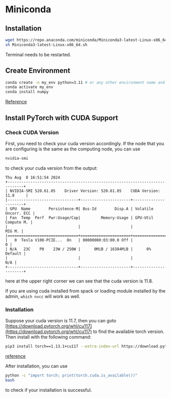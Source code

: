 # Miniconda
## Installation
```bash
wget https://repo.anaconda.com/miniconda/Miniconda3-latest-Linux-x86_64.sh
sh Miniconda3-latest-Linux-x86_64.sh
```
Terminal needs to be restarted.

## Create Environment
```bash
conda create -n my_env python=3.11 # or any other environment name and python version you need
conda activate my_env
conda install numpy
```
[Reference](https://conda.io/projects/conda/en/latest/user-guide/tasks/manage-environments.html)

## Install PyTorch with CUDA Support
### Check CUDA Version
First, you need to check your cuda version accordingly.
If the node that you are configuring is the same as the computing node, you can use
```bash
nvidia-smi
```
to check your cuda version from the output:
```
Thu Aug  8 16:51:54 2024       
+-----------------------------------------------------------------------------+
| NVIDIA-SMI 520.61.05    Driver Version: 520.61.05    CUDA Version: 11.8     |
|-------------------------------+----------------------+----------------------+
| GPU  Name        Persistence-M| Bus-Id        Disp.A | Volatile Uncorr. ECC |
| Fan  Temp  Perf  Pwr:Usage/Cap|         Memory-Usage | GPU-Util  Compute M. |
|                               |                      |               MIG M. |
|===============================+======================+======================|
|   0  Tesla V100-PCIE...  On   | 00000000:03:00.0 Off |                    0 |
| N/A   23C    P0    23W / 250W |      0MiB / 16384MiB |      0%      Default |
|                               |                      |                  N/A |
+-------------------------------+----------------------+----------------------+
```
here at the upper right corner we can see that the cuda version is 11.8.

If you are using cuda installed from spack or loading module installed by the admin, `which nvcc` will work as well.

### Installation
Suppose your cuda version is 11.7, then you can goto [https://download.pytorch.org/whl/cu117](https://download.pytorch.org/whl/cu117) to find the available torch version.
Then install with the following command:
```bash
pip3 install torch==1.13.1+cu117 --extra-index-url https://download.pytorch.org/whl/cu117 --no-cache-dir
```
[reference](https://stackoverflow.com/questions/70340812/how-to-install-pytorch-with-cuda-support-with-pip-in-visual-studio)

After installation, you can use
```bash
python -c "import torch; print(torch.cuda.is_available())"
bash
```
to check if your installation is successful.
